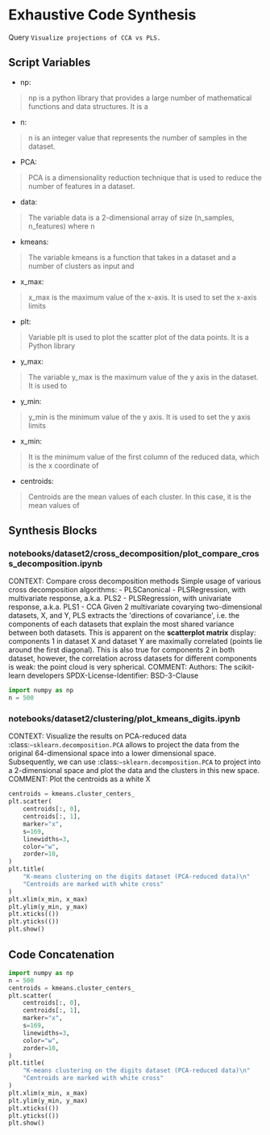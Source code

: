 # Exhaustive Code Synthesis
Query `Visualize projections of CCA vs PLS.`
## Script Variables
- np:<br>
>np is a python library that provides a large number of mathematical functions and data structures. It is a
- n:<br>
>n is an integer value that represents the number of samples in the dataset.
- PCA:<br>
>PCA is a dimensionality reduction technique that is used to reduce the number of features in a dataset.
- data:<br>
>The variable data is a 2-dimensional array of size (n_samples, n_features) where n
- kmeans:<br>
>The variable kmeans is a function that takes in a dataset and a number of clusters as input and
- x_max:<br>
>x_max is the maximum value of the x-axis. It is used to set the x-axis limits
- plt:<br>
>Variable plt is used to plot the scatter plot of the data points. It is a Python library
- y_max:<br>
>The variable y_max is the maximum value of the y axis in the dataset. It is used to
- y_min:<br>
>y_min is the minimum value of the y axis. It is used to set the y axis limits
- x_min:<br>
>It is the minimum value of the first column of the reduced data, which is the x coordinate of
- centroids:<br>
>Centroids are the mean values of each cluster. In this case, it is the mean values of
## Synthesis Blocks
### notebooks/dataset2/cross_decomposition/plot_compare_cross_decomposition.ipynb
CONTEXT:   Compare cross decomposition methods  Simple usage of various cross decomposition algorithms:  - PLSCanonical - PLSRegression, with
multivariate response, a.k.a. PLS2 - PLSRegression, with univariate response, a.k.a. PLS1 - CCA  Given 2 multivariate covarying two-dimensional
datasets, X, and Y, PLS extracts the 'directions of covariance', i.e. the components of each datasets that explain the most shared variance between
both datasets. This is apparent on the **scatterplot matrix** display: components 1 in dataset X and dataset Y are maximally correlated (points lie
around the first diagonal). This is also true for components 2 in both dataset, however, the correlation across datasets for different components is
weak: the point cloud is very spherical.  COMMENT: Authors: The scikit-learn developers SPDX-License-Identifier: BSD-3-Clause
```python
import numpy as np
n = 500
```

### notebooks/dataset2/clustering/plot_kmeans_digits.ipynb
CONTEXT:  Visualize the results on PCA-reduced data  :class:`~sklearn.decomposition.PCA` allows to project the data from the original 64-dimensional
space into a lower dimensional space. Subsequently, we can use :class:`~sklearn.decomposition.PCA` to project into a 2-dimensional space and plot the
data and the clusters in this new space.   COMMENT: Plot the centroids as a white X
```python
centroids = kmeans.cluster_centers_
plt.scatter(
    centroids[:, 0],
    centroids[:, 1],
    marker="x",
    s=169,
    linewidths=3,
    color="w",
    zorder=10,
)
plt.title(
    "K-means clustering on the digits dataset (PCA-reduced data)\n"
    "Centroids are marked with white cross"
)
plt.xlim(x_min, x_max)
plt.ylim(y_min, y_max)
plt.xticks(())
plt.yticks(())
plt.show()
```

## Code Concatenation
```python
import numpy as np
n = 500
centroids = kmeans.cluster_centers_
plt.scatter(
    centroids[:, 0],
    centroids[:, 1],
    marker="x",
    s=169,
    linewidths=3,
    color="w",
    zorder=10,
)
plt.title(
    "K-means clustering on the digits dataset (PCA-reduced data)\n"
    "Centroids are marked with white cross"
)
plt.xlim(x_min, x_max)
plt.ylim(y_min, y_max)
plt.xticks(())
plt.yticks(())
plt.show()
```
